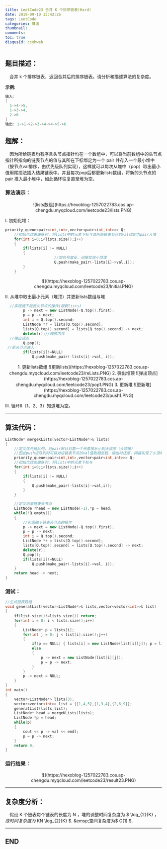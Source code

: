 ```yaml
---
title: LeetCode23 合并 K 个排序链表(Hard)
date: 2019-09-10 13:43:26
tags: LeetCode
categories: 算法
thumbnail: 
comments: 
toc: true
disqusId: ccyhweb
---
```

## 题目描述：
&emsp;合并 k 个排序链表，返回合并后的排序链表。请分析和描述算法的复杂度。

<!-- more -->

**示例:**
```c++
输入:
[
  1->4->5,
  1->3->4,
  2->6
]
输出: 1->1->2->3->4->4->5->6
```

## 题解：
&emsp;因为所给链表均有序且头节点指针均在一个数组中，可以将当前数组中的头节点指针所指向的链表节点的值与其所在下标绑定为一个 pair 并存入一个最小堆中（按节点val排序，由优先级队列实现），这样就可以每次从堆中（pop）取出最小值用尾插法插入结果链表中。并且每次pop后都更新lists数组，将新的头节点的 pair 推入最小堆中，如此循环往复直至堆为空。

### 算法演示：

<center>
![lists数组](https://hexoblog-1257022783.cos.ap-chengdu.myqcloud.com/leetcode23/lists.PNG)
</center>

I. 初始化堆：
```c++
priority_queue<pair<int,int>,vector<pair<int,int>>> Q;
	//初始化优先级队列，将lists中的元素下标与其所指链表节点的val绑定为pair入堆
	for(int i=0;i<lists.size();i++)
	{
		if(lists[i] != NULL)
		{
                      //加负号取反，间接实现小顶堆
                      Q.push(make_pair(-lists[i]->val,i));
		}
	}
```

<center>
![](https://hexoblog-1257022783.cos.ap-chengdu.myqcloud.com/leetcode23/Initial.PNG)
</center>

II. 从堆中取出最小元素（堆顶）并更新lists数组与堆

```c++
  //实现摘下链表头节点的操作(跟新lists)
		p -> next = new ListNode(-Q.top().first);
		p = p -> next;
		int i = Q.top().second;
		ListNode *r = lists[Q.top().second];
		lists[Q.top().second] = lists[Q.top().second] -> next;
		delete(r);//释放内存
  //弹出顶点
		Q.pop();
 //新头节点进入
		if(lists[i]!=NULL)
			Q.push(make_pair(-lists[i]->val, i));
```
<center>
1. 更新lists数组
![更新lists](https://hexoblog-1257022783.cos.ap-chengdu.myqcloud.com/leetcode23/reLists.PNG)
2. 弹出堆顶
![弹出顶点](https://hexoblog-1257022783.cos.ap-chengdu.myqcloud.com/leetcode23/pop1.PNG)
3. 更新堆
![更新堆](https://hexoblog-1257022783.cos.ap-chengdu.myqcloud.com/leetcode23/push1.PNG)
</center>

III. 循环II（1、2、3）知道堆为空。

---

## 算法代码：

```c++
ListNode* mergeKLists(vector<ListNode*>& lists)
{
	//定义优先级队列，对pair默认对第一个元素按从小到大排序（大顶堆）
	//因此push进队列时可将对应链表节点的val值取相反数，输出时还原，间接实现了小顶堆
	priority_queue<pair<int,int>,vector<pair<int,int>>> Q;
	//初始化优先级队列，将lists中的元素下标与
	for(int i=0;i<lists.size();i++)
	{
		if(lists[i] != NULL)
		{
			Q.push(make_pair(-lists[i]->val,i));
		}
	}

	//定义结果链表头节点
	ListNode *head = new ListNode(-1),*p = head;
	while(!Q.empty())
	{
		//实现摘下链表头节点的操作
		p -> next = new ListNode(-Q.top().first);
		p = p -> next;
		int i = Q.top().second;
		ListNode *r = lists[Q.top().second];
		lists[Q.top().second] = lists[Q.top().second] -> next;
		delete(r);
		Q.pop();
		if(lists[i]!=NULL)
			Q.push(make_pair(-lists[i]->val, i));
	}
	return head -> next;
}
```
### 测试：
```c++
//生成链表数组
void generatList(vector<ListNode*>& lists,vector<vector<int>>& list)
{
	if(list.size()!=lists.size()) return;
	for(int i = 0; i < lists.size();i++)
	{
		ListNode* p = lists[i];
		for(int j = 0; j < list[i].size();j++)
		{
			if(p == NULL) { lists[i] = new ListNode(list[i][j]); p = lists[i];}
			else
			{
				p -> next = new ListNode(list[i][j]);
				p = p -> next;
			}
		}
		p -> next = NULL;
	}
}
int main()
{
	vector<ListNode*> lists(3);
	vector<vector<int>> list = {{1,4,5},{1,3,4},{2,6,9}};
	generatList(lists,list);
	ListNode* head = mergeKLists(lists);
	ListNode *p = head;
	while(p)
	{
		cout << p -> val << endl;
		p = p -> next;
	}
	return 0;
}
```
### 运行结果：

<center>
![](https://hexoblog-1257022783.cos.ap-chengdu.myqcloud.com/leetcode23/result23.PNG)
</center>

---
## 复杂度分析：

&emsp;假设 K 个链表每个链表的长度为 N ，堆的调整时间复杂度为 $ \log_{2}{K} $，故时间复杂度为$ KN \log_{2}{K} $.
&emsp;空间复杂度为$ O(1) $.

---
## END
